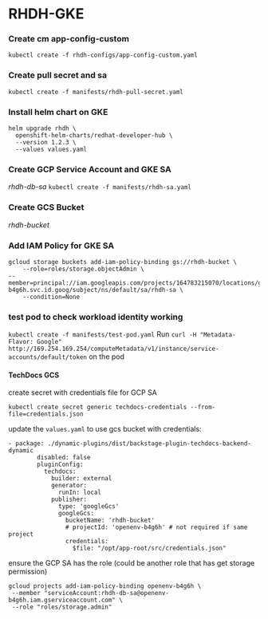 # RHDH-GKE


### Create cm app-config-custom
`kubectl create -f rhdh-configs/app-config-custom.yaml`

### Create pull secret and sa 
`kubectl create -f manifests/rhdh-pull-secret.yaml`


### Install helm chart on GKE

```
helm upgrade rhdh \      
  openshift-helm-charts/redhat-developer-hub \
  --version 1.2.3 \
  --values values.yaml
```

### Create GCP Service Account and GKE SA
*rhdh-db-sa*
`kubectl create -f manifests/rhdh-sa.yaml`

### Create GCS Bucket
 *rhdh-bucket*

### Add IAM Policy for GKE SA
```
gcloud storage buckets add-iam-policy-binding gs://rhdh-bucket \
    --role=roles/storage.objectAdmin \
--member=principal://iam.googleapis.com/projects/164783215070/locations/global/workloadIdentityPools/openenv-b4g6h.svc.id.goog/subject/ns/default/sa/rhdh-sa \
    --condition=None
```

### test pod to check workload identity working

`kubectl create -f manifests/test-pod.yaml`
Run `curl -H "Metadata-Flavor: Google" http://169.254.169.254/computeMetadata/v1/instance/service-accounts/default/token` on the pod 


#### TechDocs GCS 

create secret with credentials file for GCP SA

`kubectl create secret generic techdocs-credentials --from-file=credentials.json`

update the `values.yaml` to use gcs bucket with credentials:

```
- package: ./dynamic-plugins/dist/backstage-plugin-techdocs-backend-dynamic
        disabled: false
        pluginConfig:
          techdocs:
            builder: external
            generator:
              runIn: local
            publisher:
              type: 'googleGcs'
              googleGcs:
                bucketName: 'rhdh-bucket'
                # projectId: 'openenv-b4g6h' # not required if same project
                credentials: 
                  $file: "/opt/app-root/src/credentials.json"
```

ensure the GCP SA has the role (could be another role that has get storage permission)

```
gcloud projects add-iam-policy-binding openenv-b4g6h \                         
 --member "serviceAccount:rhdh-db-sa@openenv-b4g6h.iam.gserviceaccount.com" \
 --role "roles/storage.admin"
 ```